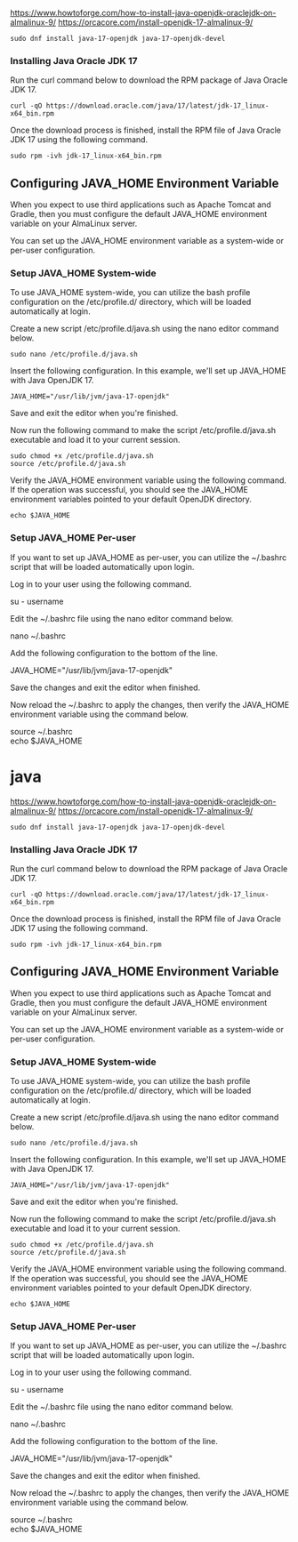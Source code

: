 
https://www.howtoforge.com/how-to-install-java-openjdk-oraclejdk-on-almalinux-9/
https://orcacore.com/install-openjdk-17-almalinux-9/

```
sudo dnf install java-17-openjdk java-17-openjdk-devel
```

### Installing Java Oracle JDK 17

Run the curl command below to download the RPM package of Java Oracle JDK 17.
```
curl -qO https://download.oracle.com/java/17/latest/jdk-17_linux-x64_bin.rpm
```

Once the download process is finished, install the RPM file of Java Oracle JDK 17 using the following command.

```
sudo rpm -ivh jdk-17_linux-x64_bin.rpm
```
## Configuring JAVA_HOME Environment Variable

When you expect to use third applications such as Apache Tomcat and Gradle, then you must configure the default JAVA_HOME environment variable on your AlmaLinux server.

You can set up the JAVA_HOME environment variable as a system-wide or per-user configuration.

### Setup JAVA_HOME System-wide

To use JAVA_HOME system-wide, you can utilize the bash profile configuration on the /etc/profile.d/ directory, which will be loaded automatically at login.

Create a new script /etc/profile.d/java.sh using the nano editor command below.
```
sudo nano /etc/profile.d/java.sh
```


Insert the following configuration. In this example, we'll set up JAVA_HOME with Java OpenJDK 17.

```
JAVA_HOME="/usr/lib/jvm/java-17-openjdk"

```


Save and exit the editor when you're finished.

Now run the following command to make the script /etc/profile.d/java.sh executable and load it to your current session.
```
sudo chmod +x /etc/profile.d/java.sh  
source /etc/profile.d/java.sh
```


Verify the JAVA_HOME environment variable using the following command. If the operation was successful, you should see the JAVA_HOME environment variables pointed to your default OpenJDK directory.
```
echo $JAVA_HOME
```
### Setup JAVA_HOME Per-user

If you want to set up JAVA_HOME as per-user, you can utilize the ~/.bashrc script that will be loaded automatically upon login.

Log in to your user using the following command.

su - username

Edit the ~/.bashrc file using the nano editor command below.

nano ~/.bashrc

Add the following configuration to the bottom of the line.

JAVA_HOME="/usr/lib/jvm/java-17-openjdk"

Save the changes and exit the editor when finished.

Now reload the ~/.bashrc to apply the changes, then verify the JAVA_HOME environment variable using the command below.

source ~/.bashrc  
echo $JAVA_HOME

# java
https://www.howtoforge.com/how-to-install-java-openjdk-oraclejdk-on-almalinux-9/
https://orcacore.com/install-openjdk-17-almalinux-9/

```
sudo dnf install java-17-openjdk java-17-openjdk-devel
```

### Installing Java Oracle JDK 17

Run the curl command below to download the RPM package of Java Oracle JDK 17.
```
curl -qO https://download.oracle.com/java/17/latest/jdk-17_linux-x64_bin.rpm
```

Once the download process is finished, install the RPM file of Java Oracle JDK 17 using the following command.

```
sudo rpm -ivh jdk-17_linux-x64_bin.rpm
```
## Configuring JAVA_HOME Environment Variable

When you expect to use third applications such as Apache Tomcat and Gradle, then you must configure the default JAVA_HOME environment variable on your AlmaLinux server.

You can set up the JAVA_HOME environment variable as a system-wide or per-user configuration.

### Setup JAVA_HOME System-wide

To use JAVA_HOME system-wide, you can utilize the bash profile configuration on the /etc/profile.d/ directory, which will be loaded automatically at login.

Create a new script /etc/profile.d/java.sh using the nano editor command below.
```
sudo nano /etc/profile.d/java.sh
```


Insert the following configuration. In this example, we'll set up JAVA_HOME with Java OpenJDK 17.

```
JAVA_HOME="/usr/lib/jvm/java-17-openjdk"

```


Save and exit the editor when you're finished.

Now run the following command to make the script /etc/profile.d/java.sh executable and load it to your current session.
```
sudo chmod +x /etc/profile.d/java.sh  
source /etc/profile.d/java.sh
```


Verify the JAVA_HOME environment variable using the following command. If the operation was successful, you should see the JAVA_HOME environment variables pointed to your default OpenJDK directory.
```
echo $JAVA_HOME
```
### Setup JAVA_HOME Per-user

If you want to set up JAVA_HOME as per-user, you can utilize the ~/.bashrc script that will be loaded automatically upon login.

Log in to your user using the following command.

su - username

Edit the ~/.bashrc file using the nano editor command below.

nano ~/.bashrc

Add the following configuration to the bottom of the line.

JAVA_HOME="/usr/lib/jvm/java-17-openjdk"

Save the changes and exit the editor when finished.

Now reload the ~/.bashrc to apply the changes, then verify the JAVA_HOME environment variable using the command below.

source ~/.bashrc  
echo $JAVA_HOME